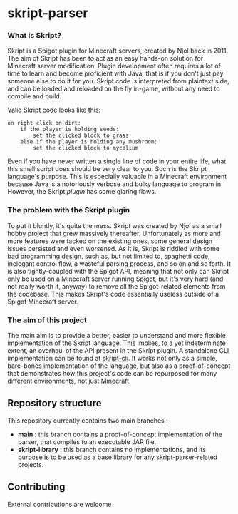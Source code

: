 # skript-parser

### What is Skript?

Skript is a Spigot plugin for Minecraft servers, created by Njol back in 2011. The aim of Skript has been to act as an easy hands-on solution for Minecraft server modification. Plugin development often requires a lot of time to learn and become proficient with Java, that is if you don't just pay someone else to do it for you. Skript code is interpreted from plaintext side, and can be loaded and reloaded on the fly in-game, without any need to compile and build. 

Valid Skript code looks like this:
```vba
on right click on dirt:
    if the player is holding seeds:
        set the clicked block to grass
    else if the player is holding any mushroom:
        set the clicked block to mycelium
```
Even if you have never written a single line of code in your entire life, what this small script does should be very clear to you. Such is the Skript language's purpose. This is especially valuable in a Minecraft environment because Java is a notoriously verbose and bulky language to program in. However, the Skript *plugin* has some glaring flaws.

### The problem with the Skript plugin

To put it bluntly, it's quite the mess. Skript was created by Njol as a small hobby project that grew massively thereafter. Unfortunately as more and more features were tacked on the existing ones, some general design issues persisted and even worsened. As it is, Skript is riddled with some bad programming design, such as, but not limited to, spaghetti code, inelegant control flow, a wasteful parsing process, and so on and so forth. It is also tightly-coupled with the Spigot API, meaning that not only can Skript only be used on a Minecraft server running Spigot, but it's very hard (and not really worth it, anyway) to remove all the Spigot-related elements from the codebase. This makes Skript's code essentially useless outside of a Spigot Minecraft server.

### The aim of this project

The main aim is to provide a better, easier to understand and more flexible implementation of the Skript language. This implies, to a yet indeterminate extent, an overhaul of the API present in the Skript plugin. A standalone CLI implementation can be found at [skript-cli](https://github.com/SkriptLang/skript-cli). It works not only as a simple, bare-bones implementation of the language, but also as a proof-of-concept that demonstrates how this project's code can be repurposed for many different environments, not just Minecraft.

## Repository structure

This repository currently contains two main branches :

 * **main** : this branch contains a proof-of-concept implementation of the parser, that compiles to an executable JAR file.
 * **skript-library** : this branch contains no implementations, and its purpose is to be used as a base library for any skript-parser-related projects.

## Contributing 

External contributions are welcome

